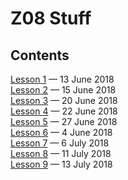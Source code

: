 # Z08 Stuff

## Contents
 
[Lesson 1](lesson1/) — 13 June 2018\
[Lesson 2](lesson2/) — 15 June 2018\
[Lesson 3](lesson3/) — 20 June 2018\
[Lesson 4](lesson4/) — 22 June 2018\
[Lesson 5](lesson5/) — 27 June 2018\
[Lesson 6](lesson6/) — 4 June 2018\
[Lesson 7](lesson7/) — 6 July 2018\
[Lesson 8](lesson8/) — 11 July 2018\
[Lesson 9](lesson8/) — 13 July 2018

